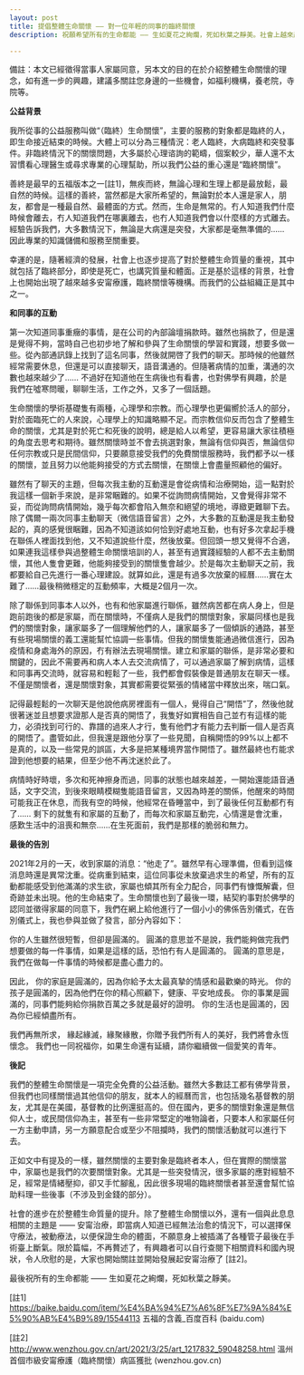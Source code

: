 ```yaml
---
layout: post
title: 提倡整體生命關懷 —— 對一位年輕的同事的臨終關懷
description: 祝願希望所有的生命都能 —— 生如夏花之絢爛，死如秋葉之靜美。社會上越來越重視整體生命質量，從出生到死亡，其中就包括了臨終部分，即使是死亡，也要講究質量和體面。

---
```


備註：本文已經徵得當事人家屬同意，另本文的目的在於介紹整體生命關懷的理念，如有進一步的興趣，建議多關註您身邊的一些機會，如福利機構，養老院，寺院等。

**公益背景**

我所從事的公益服務叫做“（臨終）生命關懷”，主要的服務的對象都是臨終的人，即生命接近結束的時候。大體上可以分為三種情況：老人臨終，大病臨終和突發事件。非臨終情況下的關懷問題，大多屬於心理谘詢的範疇，個案較少，華人還不太習慣看心理醫生或尋求專業的心理幫助，所以我們公益的重心還是“臨終關懷”。

善終是最早的五福版本之一[註1]，無疾而終，無論心理和生理上都是最放鬆，最自然的時候。這樣的善終，當然都是大家所希望的，無論對於本人還是家人，朋友，都會是一種最自然、最體面的方式。然而，生命是無常的。冇人知道我們什麼時候會離去，冇人知道我們在哪裏離去，也冇人知道我們會以什麼樣的方式離去。經驗告訴我們，大多數情況下，無論是大病還是突發，大家都是毫無準備的…… 因此專業的知識儲備和服務至關重要。

幸運的是，隨著經濟的發展，社會上也逐步提高了對於整體生命質量的重視，其中就包括了臨終部分，即使是死亡，也講究質量和體面。正是基於這樣的背景，社會上也開始出現了越來越多安甯療護，臨終關懷等機構。而我們的公益組織正是其中之一。

**和同事的互動**

第一次知道同事重癥的事情，是在公司的內部論壇捐款時。雖然也捐款了，但是還是覺得不夠，當時自己也初步地了解和參與了生命關懷的學習和實踐，想要多做一些。從內部通訊錄上找到了這名同事，然後就開啓了我們的聊天。那時候的他雖然經常需要休息，但還是可以直接聊天，語音溝通的。但隨著病情的加重，溝通的次數也越來越少了…… 不過好在知道他在生病後也有看書，也對佛學有興趣，於是我們在噓寒問暖，聊聊生活，工作之外，又多了一個話題。

生命關懷的學術基礎隻有兩種，心理學和宗教。而心理學也更偏嚮於活人的部分，對於面臨死亡的人來說，心理學上的知識略顯不足。而宗教信仰反而包含了整體生命的關懷，尤其是對於死亡和死後的說明，總是給人以希望，更容易讓大家往積極的角度去思考和期待。雖然關懷時並不會去挑選對象，無論有信仰與否，無論信仰任何宗教或只是民間信仰，只要願意接受我們的免費關懷服務時，我們都予以一樣的關懷，並且努力以他能夠接受的方式去關懷，在關懷上會盡量照顧他的偏好。

雖然有了聊天的主題，但每次我主動的互動還是會從病情和治療開始，這一點對於我這樣一個新手來說，是非常睏難的。如果不從詢問病情開始，又會覺得非常不妥，而從詢問病情開始，幾乎每次都會陷入無奈和絕望的境地，導緻更難聊下去。除了偶爾一兩次同事主動聊天（微信語音留言）之外，大多數的互動還是我主動發起的，真的感覺很睏難，因為不知道該如何恰到好處地互動，也有好多次拿起手機在聯係人裡面找到他，又不知道說些什麼，然後放棄。但回頭一想又覺得不合適，如果連我這樣參與過整體生命關懷培訓的人，甚至有過實踐經驗的人都不去主動關懷，其他人隻會更難，他能夠接受到的關懷隻會越少。於是每次主動聊天之前，我都要給自己先進行一番心理建設。就算如此，還是有過多次放棄的經曆……實在太難了……最後稍微穩定的互動頻率，大概是2個月一次。

除了聯係到同事本人以外，也有和他家屬進行聯係，雖然病苦都在病人身上，但是跑前跑後的都是家屬，而在關懷時，不僅病人是我們的關懷對象，家屬同樣也是我們的關懷對象，讓家屬多了一個理解他們的人，讓家屬多了一個傾訴的通路，甚至有些現場關懷的義工還能幫忙協調一些事情。但我的關懷隻能通過微信進行，因為疫情和身處海外的原因，冇有辦法去現場關懷。建立和家屬的聯係，是非常必要和關鍵的，因此不需要再和病人本人去交流病情了，可以通過家屬了解到病情，這樣和同事再交流時，就容易和輕鬆了一些，我們都會假裝像是普通朋友在聊天一樣。不僅是關懷者，還是關懷對象，其實都需要從緊張的情緒當中釋放出來，喘口氣。

記得最輕鬆的一次聊天是他說他病房裡面有一個人，覺得自己“開悟”了，然後他就很著迷並且想要求證那人是否真的開悟了，我隻好如實相告自己並冇有這樣的能力，必須找到可行的、靠譜的過來人才行，隻有他們才有能力去判斷一個人是否真的開悟了。盡管如此，但我還是跟他分享了一些見聞，自稱開悟的99%以上都不是真的，以及一些常見的誤區，大多是把某種境界當作開悟了。雖然最終也冇能求證到他想要的結果，但至少他不再沈迷於此了。

病情時好時壞，多次和死神擦身而過，同事的狀態也越來越差，一開始還能語音通話，文字交流，到後來眼睛模糊隻能語音留言，又因為時差的關係，他醒來的時間可能我正在休息，而我有空的時候，他經常在昏睡當中，到了最後任何互動都冇有了…… 剩下的就隻有和家屬的互動了，而每次和家屬互動完，心情還是會沈重，感歎生活中的沮喪和無奈……在生死面前，我們是那樣的脆弱和無力。

**最後的告別**

2021年2月的一天，收到家屬的消息：“他走了”。雖然早有心理準備，但看到這條消息時還是異常沈重。從病重到結束，這位同事從未放棄過求生的希望，所有的互動都能感受到他滿滿的求生欲，家屬也傾其所有全力配合，同事們有慷慨解囊，但奇跡並未出現。他的生命結束了。生命關懷也到了最後一環，結契約事對於佛學的認同並徵得家屬的同意下，我們在網上給他進行了一個小小的佛係告別儀式，在告別儀式上，我也參與並做了發言，部分內容如下：

你的人生雖然很短暫，但卻是圓滿的。
圓滿的意思並不是說，我們能夠做完我們想要做的每一件事情，如果是這樣的話，恐怕冇有人是圓滿的。
圓滿的意思是，我們在做每一件事情的時候都是盡心盡力的。

因此，
你的家庭是圓滿的，因為你給予太太最真摯的情感和最歡樂的時光。
你的孩子是圓滿的，因為他們在你的精心照顧下，健康、平安地成長。
你的事業是圓滿的，同事們能夠給你捐款百萬之多就是最好的證明。
你的生活也是圓滿的，因為你已經傾盡所有。

我們再無所求，
緣起緣滅，緣聚緣散，你贈予我們所有人的美好，我們將會永恆懷念。
我們也一同祝福你，如果生命還有延續，請你繼續做一個愛笑的青年。

**後記**

我們的整體生命關懷是一項完全免費的公益活動。雖然大多數誌工都有佛學背景，但我們也同樣關懷過其他信仰的朋友，就本人的經曆而言，也包括幾名基督教的朋友，尤其是在美國，基督教的比例還挺高的。但在國內，更多的關懷對象還是無信仰人士，或民間信仰為主，甚至有一些非常堅定的唯物論者，只要本人和家屬任何一方主動申請，另一方願意配合或至少不阻攔時，我們的關懷活動就可以進行下去。

正如文中有提及的一樣，雖然關懷的主要對象是臨終者本人，但在實際的關懷當中，家屬也是我們的次要關懷對象。尤其是一些突發情況，很多家屬的應對經驗不足，經常是情緒壓抑，卻又手忙腳亂，因此很多現場的臨終關懷者甚至還會幫忙協助料理一些後事（不涉及到金錢的部分）。

社會的進步在於整體生命質量的提升。除了整體生命關懷以外，還有一個與此息息相關的主題是 —— 安甯治療，即當病人知道已經無法治愈的情況下，可以選擇保守療法，被動療法，以便保證生命的體面，不願意身上被插滿了各種管子最後在手術臺上斷氣。限於篇幅，不再贅述了，有興趣者可以自行查閱下相關資料和國內現狀，令人欣慰的是，大家也開始關註並開始發展起安甯治療了 [註2]。

最後祝所有的生命都能 —— 生如夏花之絢爛，死如秋葉之靜美。

[註1]
https://baike.baidu.com/item/%E4%BA%94%E7%A6%8F%E7%9A%84%E5%90%AB%E4%B9%89/15544113
五福的含義_百度百科 (baidu.com)

[註2]
http://www.wenzhou.gov.cn/art/2021/3/25/art_1217832_59048258.html
溫州首個市級安甯療護（臨終關懷）病區獲批 (wenzhou.gov.cn)
